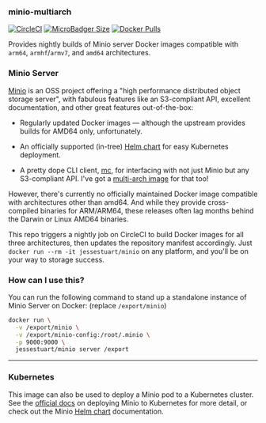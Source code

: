 ### minio-multiarch

[![CircleCI][circleci-badge]][circleci-link]
[![MicroBadger Size][microbadger]][microbadger-link]
[![Docker Pulls][dockerhub-badge]][dockerhub-link]

Provides nightly builds of Minio server Docker images compatible with `arm64`,
`armhf`/`armv7`, and `amd64` architectures.

### Minio Server

[Minio][minio-home] is an OSS project offering a "high performance distributed
object storage server", with fabulous features like an S3-compliant API,
excellent documentation, and other great features out-of-the-box:

- Regularly updated Docker images — although the upstream provides builds for
  AMD64 only, unfortunately.

- An officially supported (in-tree) [Helm chart][minio-helm] for easy Kubernetes
  deployment.

* A pretty dope CLI client, [mc][mc-github], for interfacing with not just Minio
  but any S3-compliant API. I've got a [multi-arch image][mc-link] for that too!

However, there's currently no officially maintained Docker image compatible with
architectures other than amd64. And while they provide cross-compiled binaries
for ARM/ARM64, these releases often lag months behind the Darwin or Linux
AMD64 binaries.

This repo triggers a nightly job on CircleCI to build Docker images for all
three architectures, then updates the repository manifest accordingly. Just
`docker run --rm -it jessestuart/minio` on any platform, and you'll be on your
way to storage success.

### How can I use this?

You can run the following command to stand up a standalone instance of Minio
Server on Docker: (replace `/export/minio`)

```bash
docker run \
  -v /export/minio \
  -v /export/minio-config:/root/.minio \
  -p 9000:9000 \
  jessestuart/minio server /export
```

---

### Kubernetes

This image can also be used to deploy a Minio pod to a Kubernetes cluster. See
the [official docs][minio-k8s] on deploying Minio to Kubernetes for more detail,
or check out the Minio [Helm chart][minio-helm] documentation.

[circleci-badge]: https://circleci.com/gh/jessestuart/minio-multiarch/tree/master.svg?style=shield
[circleci-link]: https://circleci.com/gh/jessestuart/minio-multiarch/tree/master
[dockerhub-badge]: https://img.shields.io/docker/pulls/jessestuart/minio.svg?style=flat-square
[dockerhub-link]: https://hub.docker.com/r/jessestuart/minio/
[mc-github]: https://github.com/minio/mc
[mc-link]: https://github.com/jessestuart/mc-multiarch
[microbadger-link]: https://github.com/jessestuart/minio-multiarch
[microbadger]: https://images.microbadger.com/badges/image/jessestuart/minio.svg
[minio-helm]: https://github.com/kubernetes/charts/tree/master/stable/minio
[minio-home]: https://minio.io
[minio-k8s]: https://docs.minio.io/docs/deploy-minio-on-kubernetes
